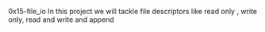 0x15-file_io
In this project we will tackle file descriptors like read only , write only, read and write and append
